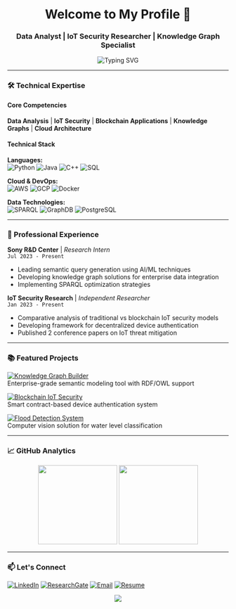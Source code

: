 <h1 align="center">Welcome to My Profile 👋</h1>
<h3 align="center">Data Analyst | IoT Security Researcher | Knowledge Graph Specialist</h3>

<div align="center">
  <img src="https://readme-typing-svg.demolab.com?font=Fira+Code&weight=500&size=22&duration=4000&pause=1000&color=58A6FF&center=true&vCenter=true&width=600&lines=Transforming+Data+into+Actionable+Insights;Blockchain+Security+Enthusiast;SPARQL+%26+Semantic+Web+Developer" alt="Typing SVG" />
</div>

---

### 🛠️ Technical Expertise

#### Core Competencies
**Data Analysis** | **IoT Security** | **Blockchain Applications** | **Knowledge Graphs** | **Cloud Architecture**

#### Technical Stack
**Languages:**  
![Python](https://img.shields.io/badge/-Python-3776AB?logo=python&logoColor=white)
![Java](https://img.shields.io/badge/-Java-007396?logo=java&logoColor=white)
![C++](https://img.shields.io/badge/-C++-00599C?logo=c%2B%2B&logoColor=white)
![SQL](https://img.shields.io/badge/-SQL-4479A1?logo=mysql&logoColor=white)

**Cloud & DevOps:**  
![AWS](https://img.shields.io/badge/-AWS-232F3E?logo=amazonaws)
![GCP](https://img.shields.io/badge/-GCP-4285F4?logo=googlecloud)
![Docker](https://img.shields.io/badge/-Docker-2496ED?logo=docker)

**Data Technologies:**  
![SPARQL](https://img.shields.io/badge/-SPARQL-0598C8)
![GraphDB](https://img.shields.io/badge/-GraphDB-FF9900)
![PostgreSQL](https://img.shields.io/badge/-PostgreSQL-336791?logo=postgresql)

---

### 🏢 Professional Experience

**Sony R&D Center** | *Research Intern*  
`Jul 2023 - Present`  
- Leading semantic query generation using AI/ML techniques
- Developing knowledge graph solutions for enterprise data integration
- Implementing SPARQL optimization strategies

**IoT Security Research** | *Independent Researcher*  
`Jan 2023 - Present`  
- Comparative analysis of traditional vs blockchain IoT security models
- Developing framework for decentralized device authentication
- Published 2 conference papers on IoT threat mitigation

---

### 📚 Featured Projects

[![Knowledge Graph Builder](https://img.shields.io/badge/🔗-Knowledge_Graph_Builder-2CA5E0)](https://github.com/Abishekmoorthy/knowledge-graph-project)  
Enterprise-grade semantic modeling tool with RDF/OWL support

[![Blockchain IoT Security](https://img.shields.io/badge/🔗-Blockchain_IoT_Security-4BC27D)](https://github.com/Abishekmoorthy/iot-blockchain)  
Smart contract-based device authentication system

[![Flood Detection System](https://img.shields.io/badge/🔗-Flood_Detection-FF6B6B)](https://github.com/Abishekmoorthy/flood-detection)  
Computer vision solution for water level classification

---

### 📈 GitHub Analytics

<div align="center">
  <img height="180em" src="https://github-readme-stats.vercel.app/api?username=abishekmoorthy&show_icons=true&theme=merko&include_all_commits=true&count_private=true"/>
  <img height="180em" src="https://github-readme-stats.vercel.app/api/top-langs/?username=abishekmoorthy&layout=compact&theme=merko&langs_count=8"/>
</div>

---

### 📫 Let's Connect

[![LinkedIn](https://img.shields.io/badge/LinkedIn-0A66C2?style=for-the-badge&logo=linkedin)](https://linkedin.com/in/abishek-e)
[![ResearchGate](https://img.shields.io/badge/ResearchGate-00CCBB?style=for-the-badge&logo=researchgate)](https://www.researchgate.net/profile/Abishek-Moorthy)
[![Email](https://img.shields.io/badge/Email-EA4335?style=for-the-badge&logo=gmail)](mailto:abishekmoorthy1234@gmail.com)
[![Resume](https://img.shields.io/badge/Resume-4285F4?style=for-the-badge&logo=googledrive)](https://drive.google.com/file/d/1_DFeqWGG7-85EUAeg6-cpMB31u-Up_-S/view)

<div align="center">
  <img src="https://visitcount.itsvg.in/api?id=abishekmoorthy&label=Profile%20Views&color=0&icon=5&pretty=true" />
</div>
